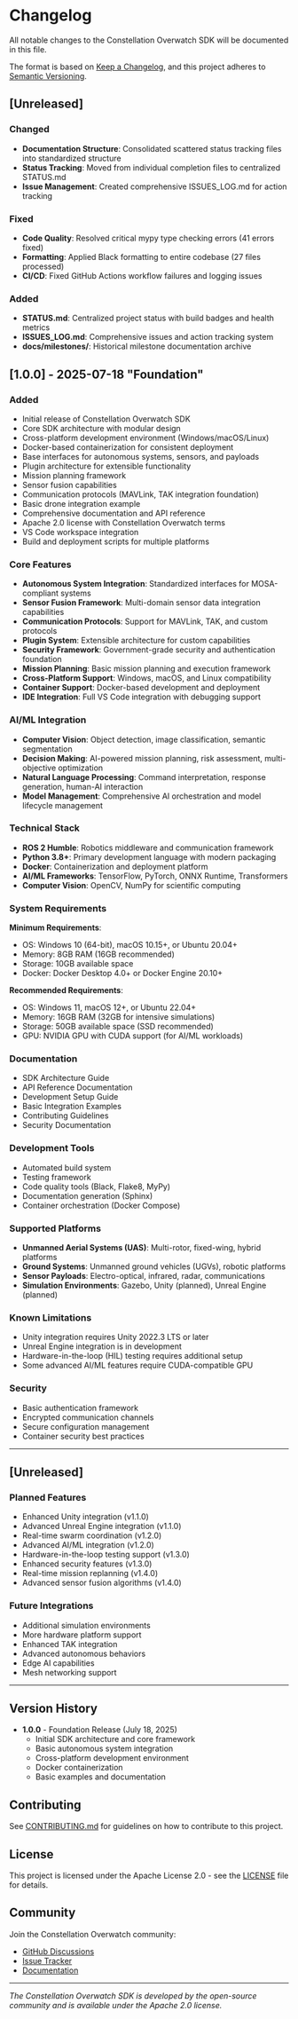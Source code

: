 # Changelog

All notable changes to the Constellation Overwatch SDK will be documented in this file.

The format is based on [Keep a Changelog](https://keepachangelog.com/en/1.0.0/),
and this project adheres to [Semantic Versioning](https://semver.org/spec/v2.0.0.html).

## [Unreleased]

### Changed
- **Documentation Structure**: Consolidated scattered status tracking files into standardized structure
- **Status Tracking**: Moved from individual completion files to centralized STATUS.md
- **Issue Management**: Created comprehensive ISSUES_LOG.md for action tracking

### Fixed
- **Code Quality**: Resolved critical mypy type checking errors (41 errors fixed)
- **Formatting**: Applied Black formatting to entire codebase (27 files processed)
- **CI/CD**: Fixed GitHub Actions workflow failures and logging issues

### Added
- **STATUS.md**: Centralized project status with build badges and health metrics
- **ISSUES_LOG.md**: Comprehensive issues and action tracking system
- **docs/milestones/**: Historical milestone documentation archive

## [1.0.0] - 2025-07-18 "Foundation"

### Added
- Initial release of Constellation Overwatch SDK
- Core SDK architecture with modular design
- Cross-platform development environment (Windows/macOS/Linux)
- Docker-based containerization for consistent deployment
- Base interfaces for autonomous systems, sensors, and payloads
- Plugin architecture for extensible functionality
- Mission planning framework
- Sensor fusion capabilities
- Communication protocols (MAVLink, TAK integration foundation)
- Basic drone integration example
- Comprehensive documentation and API reference
- Apache 2.0 license with Constellation Overwatch terms
- VS Code workspace integration
- Build and deployment scripts for multiple platforms

### Core Features
- **Autonomous System Integration**: Standardized interfaces for MOSA-compliant systems
- **Sensor Fusion Framework**: Multi-domain sensor data integration capabilities
- **Communication Protocols**: Support for MAVLink, TAK, and custom protocols
- **Plugin System**: Extensible architecture for custom capabilities
- **Security Framework**: Government-grade security and authentication foundation
- **Mission Planning**: Basic mission planning and execution framework
- **Cross-Platform Support**: Windows, macOS, and Linux compatibility
- **Container Support**: Docker-based development and deployment
- **IDE Integration**: Full VS Code integration with debugging support

### AI/ML Integration
- **Computer Vision**: Object detection, image classification, semantic segmentation
- **Decision Making**: AI-powered mission planning, risk assessment, multi-objective optimization
- **Natural Language Processing**: Command interpretation, response generation, human-AI interaction
- **Model Management**: Comprehensive AI orchestration and model lifecycle management

### Technical Stack
- **ROS 2 Humble**: Robotics middleware and communication framework
- **Python 3.8+**: Primary development language with modern packaging
- **Docker**: Containerization and deployment platform
- **AI/ML Frameworks**: TensorFlow, PyTorch, ONNX Runtime, Transformers
- **Computer Vision**: OpenCV, NumPy for scientific computing

### System Requirements
**Minimum Requirements**:
- OS: Windows 10 (64-bit), macOS 10.15+, or Ubuntu 20.04+
- Memory: 8GB RAM (16GB recommended)
- Storage: 10GB available space
- Docker: Docker Desktop 4.0+ or Docker Engine 20.10+

**Recommended Requirements**:
- OS: Windows 11, macOS 12+, or Ubuntu 22.04+
- Memory: 16GB RAM (32GB for intensive simulations)
- Storage: 50GB available space (SSD recommended)
- GPU: NVIDIA GPU with CUDA support (for AI/ML workloads)

### Documentation
- SDK Architecture Guide
- API Reference Documentation
- Development Setup Guide
- Basic Integration Examples
- Contributing Guidelines
- Security Documentation

### Development Tools
- Automated build system
- Testing framework
- Code quality tools (Black, Flake8, MyPy)
- Documentation generation (Sphinx)
- Container orchestration (Docker Compose)

### Supported Platforms
- **Unmanned Aerial Systems (UAS)**: Multi-rotor, fixed-wing, hybrid platforms
- **Ground Systems**: Unmanned ground vehicles (UGVs), robotic platforms
- **Sensor Payloads**: Electro-optical, infrared, radar, communications
- **Simulation Environments**: Gazebo, Unity (planned), Unreal Engine (planned)

### Known Limitations
- Unity integration requires Unity 2022.3 LTS or later
- Unreal Engine integration is in development
- Hardware-in-the-loop (HIL) testing requires additional setup
- Some advanced AI/ML features require CUDA-compatible GPU

### Security
- Basic authentication framework
- Encrypted communication channels
- Secure configuration management
- Container security best practices

---

## [Unreleased]

### Planned Features
- Enhanced Unity integration (v1.1.0)
- Advanced Unreal Engine integration (v1.1.0)
- Real-time swarm coordination (v1.2.0)
- Advanced AI/ML integration (v1.2.0)
- Hardware-in-the-loop testing support (v1.3.0)
- Enhanced security features (v1.3.0)
- Real-time mission replanning (v1.4.0)
- Advanced sensor fusion algorithms (v1.4.0)

### Future Integrations
- Additional simulation environments
- More hardware platform support
- Enhanced TAK integration
- Advanced autonomous behaviors
- Edge AI capabilities
- Mesh networking support

---

## Version History

- **1.0.0** - Foundation Release (July 18, 2025)
  - Initial SDK architecture and core framework
  - Basic autonomous system integration
  - Cross-platform development environment
  - Docker containerization
  - Basic examples and documentation

## Contributing

See [CONTRIBUTING.md](CONTRIBUTING.md) for guidelines on how to contribute to this project.

## License

This project is licensed under the Apache License 2.0 - see the [LICENSE](LICENSE) file for details.

## Community

Join the Constellation Overwatch community:
- [GitHub Discussions](https://github.com/constellation-overwatch/sdk/discussions)
- [Issue Tracker](https://github.com/constellation-overwatch/sdk/issues)
- [Documentation](https://docs.constellation-overwatch.org)

---

*The Constellation Overwatch SDK is developed by the open-source community and is available under the Apache 2.0 license.*
